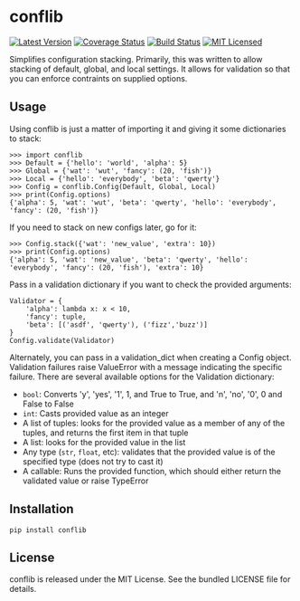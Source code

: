 conflib
=========

[![Latest Version](https://img.shields.io/pypi/v/conflib.svg)](https://pypi.python.org/pypi/conflib/)
[![Coverage Status](https://img.shields.io/coveralls/akerl/conflib.svg)](https://coveralls.io/r/akerl/conflib)
[![Build Status](https://img.shields.io/travis/akerl/conflib.svg)](https://travis-ci.org/akerl/conflib)
[![MIT Licensed](https://img.shields.io/badge/license-MIT-green.svg)](https://tldrlegal.com/license/mit-license)

Simplifies configuration stacking. Primarily, this was written to allow stacking of default, global, and local settings. It allows for validation so that you can enforce contraints on supplied options.

## Usage

Using conflib is just a matter of importing it and giving it some dictionaries to stack:

```
>>> import conflib
>>> Default = {'hello': 'world', 'alpha': 5}
>>> Global = {'wat': 'wut', 'fancy': (20, 'fish')}
>>> Local = {'hello': 'everybody', 'beta': 'qwerty'}
>>> Config = conflib.Config(Default, Global, Local)
>>> print(Config.options)
{'alpha': 5, 'wat': 'wut', 'beta': 'qwerty', 'hello': 'everybody', 'fancy': (20, 'fish')}
```

If you need to stack on new configs later, go for it:

```
>>> Config.stack({'wat': 'new_value', 'extra': 10})
>>> print(Config.options)
{'alpha': 5, 'wat': 'new_value', 'beta': 'qwerty', 'hello': 'everybody', 'fancy': (20, 'fish'), 'extra': 10}
```

Pass in a validation dictionary if you want to check the provided arguments:

```
Validator = {
    'alpha': lambda x: x < 10,
    'fancy': tuple,
    'beta': [('asdf', 'qwerty'), ('fizz','buzz')]
}
Config.validate(Validator)
```

Alternately, you can pass in a validation\_dict when creating a Config object. Validation failures raise ValueError with a message indicating the specific failure. There are several available options for the Validation dictionary:

* `bool`: Converts 'y', 'yes', '1', 1, and True to True, and 'n', 'no', '0', 0 and False to False
* `int`: Casts provided value as an integer
* A list of tuples: looks for the provided value as a member of any of the tuples, and returns the first item in that tuple
* A list: looks for the provided value in the list
* Any type (`str`, `float`, etc): validates that the provided value is of the specified type (does not try to cast it)
* A callable: Runs the provided function, which should either return the validated value or raise TypeError

## Installation

    pip install conflib

## License

conflib is released under the MIT License. See the bundled LICENSE file for details.

